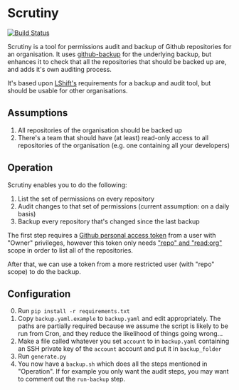 Scrutiny
========

[![Build Status](https://travis-ci.org/lshift/scrutiny.svg?branch=master)](https://travis-ci.org/lshift/scrutiny)

Scrutiny is a tool for permissions audit and backup of Github repositories for an organisation. It uses [github-backup](https://github.com/josegonzalez/python-github-backup) for the underlying backup, but enhances it to check that all the repositories that should be backed up are, and adds it's own auditing process.

It's based upon [LShift's](http://www.lshift.net/) requirements for a backup and audit tool, but should be usable for other organisations.

Assumptions
-----------
1. All repositories of the organisation should be backed up
2. There's a team that should have (at least) read-only access to all repositories of the organisation (e.g. one containing all your developers)

Operation
---------
Scrutiny enables you to do the following:

1. List the set of permissions on every repository
2. Audit changes to that set of permissions (current assumption: on a daily basis)
3. Backup every repository that's changed since the last backup

The first step requires a [Github personal access token](https://github.com/settings/tokens/new) from a user with "Owner" privileges, however this token only needs ["repo" and "read:org"](https://developer.github.com/v3/oauth/#scopes) scope in order to list all of the repositories.

After that, we can use a token from a more restricted user (with "repo" scope) to do the backup.

Configuration
------------
0. Run `pip install -r requirements.txt`
1. Copy `backup.yaml.example` to `backup.yaml` and edit appropriately. The paths are partially required because we assume the script is likely to be run from Cron, and they reduce the likelihood of things going wrong...
2. Make a file called whatever you set `account` to in `backup.yaml` containing an SSH private key of the `account` account and put it in `backup_folder`
3. Run `generate.py`
4. You now have a `backup.sh` which does all the steps mentioned in "Operation". If for example you only want the audit steps, you may want to comment out the `run-backup` step.

